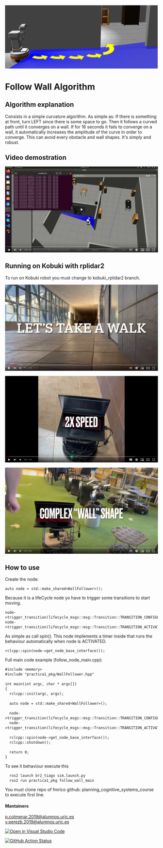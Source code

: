 ![Tiago logo](images/logo.png)
# Follow Wall Algorithm

## Algorithm explanation
Consists in a simple curvature algorithm. As simple as: If there is something at front, turn LEFT since there is some space to go. Then it follows a curved path until it converges on a wall. If for 16 seconds it fails to converge on a wall, it automatically increases the amplitude of the curve in order to converge.
This can avoid every obstacle and wall shapes. It's simply and robust. 

## Video demostration

[![Watch the video](images/yt_for_md.png)](https://www.youtube.com/watch?v=dGz5tjBB1bg)

## Running on Kobuki with rplidar2
To run on Kobuki robot you must change to kobuki_rplidar2 branch. 

[![Watch the video](images/lets_take_a_walk.png)](https://youtu.be/w3kmItsOkaQ)

[![Watch the video](images/following_wall.png)](https://youtu.be/q3IsOkEe32M)

[![Watch the video](images/complex_wall_shape.png)](https://youtu.be/7WgDnxEBMi0)

## How to use

Create the node:
```
auto node = std::make_shared<WallFollower>();
```
Because it is a lifeCycle node yo have to trigger some transitions to start moving.
```
node->trigger_transition(lifecycle_msgs::msg::Transition::TRANSITION_CONFIGURE);
node->trigger_transition(lifecycle_msgs::msg::Transition::TRANSITION_ACTIVATE);
```
As simple as call spin(). This node implements a timer inside that runs the behaviour automatically when node is ACTIVATED.
```
rclcpp::spin(node->get_node_base_interface());
```

Full main code example (follow_node_main.cpp):
```
#include <memory>
#include "practica1_pkg/WallFollower.hpp"

int main(int argc, char * argv[])
{
  rclcpp::init(argc, argv);

  auto node = std::make_shared<WallFollower>();

  node->trigger_transition(lifecycle_msgs::msg::Transition::TRANSITION_CONFIGURE);
  node->trigger_transition(lifecycle_msgs::msg::Transition::TRANSITION_ACTIVATE);

  rclcpp::spin(node->get_node_base_interface());
  rclcpp::shutdown();

  return 0;
}
```

To see it behaviour execute this
```
  ros2 launch br2_tiago sim.launch.py
  ros2 run practica1_pkg follow_wall_main
```


You must clone repo of fmrico github: planning_cognitive_systems_course to execute first line. 

#### Mantainers
<p.colmenar.2019@alumnos.urjc.es>\
<v.perezb.2019@alumnos.urjc.es>

[![Open in Visual Studio Code](https://classroom.github.com/assets/open-in-vscode-f059dc9a6f8d3a56e377f745f24479a46679e63a5d9fe6f495e02850cd0d8118.svg)](https://classroom.github.com/online_ide?assignment_repo_id=6883681&assignment_repo_type=AssignmentRepo)

[![GitHub Action
Status](https://github.com/Docencia-fmrico/follow-wall-binaryteam/workflows/main/badge.svg)](https://github.com/Docencia-fmrico/follow-wall-binaryteam)
